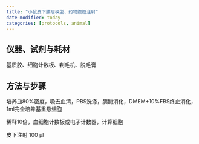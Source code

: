```yaml
---
title: "小鼠皮下肿瘤模型、药物腹腔注射"
date-modified: today
categories: [protocols, animal]
---
```


## 仪器、试剂与耗材

基质胶、细胞计数板、剃毛机、脱毛膏

## 方法与步骤

培养皿80%密度，吸去血清，PBS洗涤，胰酶消化，DMEM+10%FBS终止消化，1ml完全培养基重悬细胞

稀释10倍，血细胞计数板或电子计数器，计算细胞


皮下注射 100 μl
